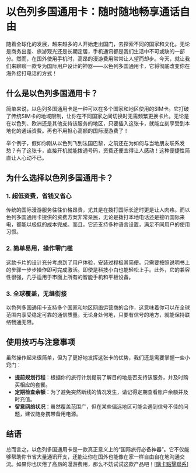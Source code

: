 # 以色列多国通用卡：随时随地畅享通话自由

随着全球化的发展，越来越多的人开始走出国门，去探索不同的国家和文化。无论是商务出差、旅游观光还是长期定居，手机通讯都是我们生活中不可或缺的一部分。然而，在国外使用手机时，高昂的漫游费用常常让人望而却步。今天，就让我们来聊聊一款专为国际用户设计的神器——以色列多国通用卡，它将彻底改变你在海外接打电话的方式！

## 什么是以色列多国通用卡？

简单来说，以色列多国通用卡是一种可以在多个国家和地区使用的SIM卡。它打破了传统SIM卡的地域限制，让你在不同国家之间切换时无需频繁更换卡片。无论是在以色列、欧洲还是其他支持该服务的地区，只要插入这张卡，就能立刻享受到本地化的通话资费。再也不用担心高额的国际漫游费了！

举个例子，假如你刚从以色列飞到法国巴黎，之前还在为如何与当地朋友联系发愁？有了这张卡，直接开机就能拨通号码，资费还便宜得让人感动！这种便捷性简直让人心动不已。

## 为什么选择以色列多国通用卡？

### 1. 超低资费，省钱又省心

传统的国际漫游服务往往价格昂贵，尤其是在拨打国际长途时更是让人肉疼。而以色列多国通用卡提供的资费方案非常亲民，无论是拨打本地电话还是接听国际来电，都能以极低的成本完成。而且，它还支持多种语言设置，满足不同用户的使用习惯。

### 2. 简单易用，操作零门槛

这款卡片的设计充分考虑到了用户体验，安装过程极其简便。只需要按照说明书上的步骤一步步操作即可完成激活。即使是科技小白也能轻松上手。此外，它的兼容性很强，几乎适用于市面上所有的智能手机和平板设备。

### 3. 全球覆盖，无缝衔接

以色列多国通用卡支持多个国家和地区网络运营商的合作，这意味着你可以在全球范围内享受稳定可靠的通信质量。无论身处何地，只要有信号的地方，就能保持联络畅通无阻。

## 使用技巧与注意事项

虽然操作起来很简单，但为了更好地发挥这张卡的优势，我们还是需要掌握一些小窍门：

- **提前规划行程**：根据你的旅行计划提前了解目的地是否支持该服务，并及时购买相应的套餐。
- **定期检查余额**：为了避免突然断线的情况发生，请记得定期查看账户余额并及时充值。
- **留意网络状况**：虽然覆盖范围广，但在某些偏远地区可能会遇到信号不佳的问题，建议随身携带备用电源。

## 结语

总而言之，以色列多国通用卡是一款真正意义上的“国际旅行必备神器”。它不仅能够帮助你节省大量通讯开支，还能让你在国外也能像在家一样自由自在地沟通交流。如果你也厌倦了高昂的漫游费用，那么不妨试试这款产品吧！[[購卡點擊聯系](https://t.me/s/esim1088)]